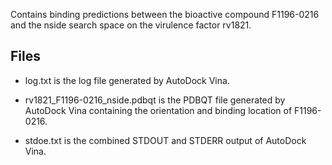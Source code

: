 Contains binding predictions between the bioactive compound F1196-0216 and the nside search space on the virulence factor rv1821.

## Files

- log.txt is the log file generated by AutoDock Vina.

- rv1821_F1196-0216_nside.pdbqt is the PDBQT file generated by AutoDock Vina containing the orientation and binding location of F1196-0216.

- stdoe.txt is the combined STDOUT and STDERR output of AutoDock Vina.

